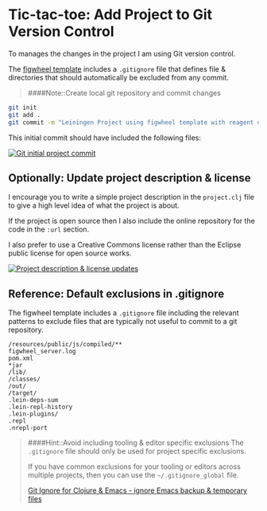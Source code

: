 # Tic-tac-toe: Add Project to Git Version Control

To manages the changes in the project I am using Git version control.

The [figwheel template]() includes a `.gitignore` file that defines file & directories that should automatically be excluded from any commit.

> ####Note::Create local git repository and commit changes
>
```bash
git init
git add .
git commit -m "Leiningen Project using figwheel template with reagent option"
```

This initial commit should have included the following files:

[![Git initial project commit](/images/clojurescript-project-reagent-tictactoe--git-initial-commit.png)](/images/clojurescript-project-reagent-tictactoe--git-initial-commit.png)



## Optionally: Update project description & license

I encourage you to write a simple project description in the `project.clj` file to give a high level idea of what the project is about.

If the project is open source then I also include the online repository for the code in the `:url` section.

I also prefer to use a Creative Commons license rather than the Eclipse public license for open source works.

[![Project description & license updates](/images/clojurescript-project-reagent-tictactoe--project-description-and-license-updated.png)](/images/clojurescript-project-reagent-tictactoe--project-description-and-license-updated.png)


## Reference: Default exclusions in .gitignore

The figwheel template includes a `.gitignore` file including the relevant patterns to exclude files that are typically not useful to commit to a git repository.

```text
/resources/public/js/compiled/**
figwheel_server.log
pom.xml
*jar
/lib/
/classes/
/out/
/target/
.lein-deps-sum
.lein-repl-history
.lein-plugins/
.repl
.nrepl-port
```

> ####Hint::Avoid including tooling & editor specific exclusions
> The `.gitignore` file should only be used for project specific exclusions.
>
> If you have common exclusions for your tooling or editors across multiple projects, then you can use the `~/.gitignore_global` file.
>
> [Git Ignore for Clojure & Emacs - ignore Emacs backup & temporary files](http://jr0cket.co.uk/2012/12/gitignore-for-clojure-and-emacs.html.html)
